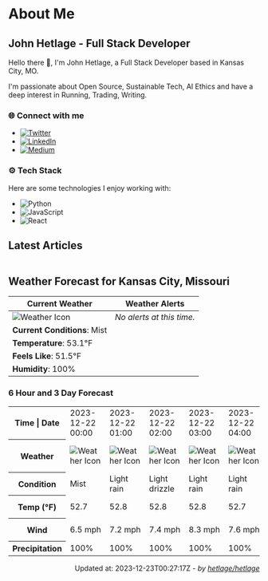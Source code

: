 # About Me

## John Hetlage - Full Stack Developer

Hello there 👋, I'm John Hetlage, a Full Stack Developer based in Kansas City, MO. 

I'm passionate about Open Source, Sustainable Tech, AI Ethics and have a deep interest in Running, Trading, Writing.

### 🌐 Connect with me
- [![Twitter](https://img.shields.io/badge/Twitter-1DA1F2?style=for-the-badge&logo=twitter&logoColor=white)](https://twitter.com/j_hetlage)
- [![LinkedIn](https://img.shields.io/badge/LinkedIn-0077B5?style=for-the-badge&logo=linkedin&logoColor=white)](https://linkedin.com/in/john-hetlage)
- [![Medium](https://img.shields.io/badge/Medium-12100E?style=for-the-badge&logo=medium&logoColor=white)](https://medium.com/@jhetlage)

### ⚙️ Tech Stack
Here are some technologies I enjoy working with:
- ![Python](https://img.shields.io/badge/-Python-05122A?style=flat&logo=Python)
- ![JavaScript](https://img.shields.io/badge/-JavaScript-05122A?style=flat&logo=JavaScript)
- ![React](https://img.shields.io/badge/-React-05122A?style=flat&logo=React)


## Latest Articles

<table>
  <tbody></tbody>
</table>


## Weather Forecast for Kansas City, Missouri

| **Current Weather** | **Weather Alerts** |
|---------------------|--------------------|
| ![Weather Icon](https://cdn.weatherapi.com/weather/64x64/night/143.png) |  _No alerts at this time._  |
| **Current Conditions**: Mist |  | 
| **Temperature**: 53.1°F |  |
| **Feels Like**: 51.5°F |  |
| **Humidity**: 100% | |

### 6 Hour and 3 Day Forecast

<table>
  <tbody>  
    <tr><th>Time | Date</th><td>2023-12-22 00:00</td><td>2023-12-22 01:00</td><td>2023-12-22 02:00</td><td>2023-12-22 03:00</td><td>2023-12-22 04:00</td><td>2023-12-22 05:00</td><td>2023-12-22</td><td>2023-12-23</td><td>2023-12-24</td></tr>
    <tr><th>Weather</th><td><img src="https://cdn.weatherapi.com/weather/64x64/night/143.png" alt="Weather Icon"></td><td><img src="https://cdn.weatherapi.com/weather/64x64/night/296.png" alt="Weather Icon"></td><td><img src="https://cdn.weatherapi.com/weather/64x64/night/266.png" alt="Weather Icon"></td><td><img src="https://cdn.weatherapi.com/weather/64x64/night/296.png" alt="Weather Icon"></td><td><img src="https://cdn.weatherapi.com/weather/64x64/night/296.png" alt="Weather Icon"></td><td><img src="https://cdn.weatherapi.com/weather/64x64/night/266.png" alt="Weather Icon"></td>
    <td><img src="https://cdn.weatherapi.com/weather/64x64/day/302.png" alt="Weather Icons"</td><td><img src="https://cdn.weatherapi.com/weather/64x64/day/116.png" alt="Weather Icons"</td><td><img src="https://cdn.weatherapi.com/weather/64x64/day/308.png" alt="Weather Icons"</td></tr>
    <tr><th>Condition</th><td>Mist</td><td>Light rain</td><td>Light drizzle</td><td>Light rain</td><td>Light rain</td><td>Light drizzle</td>
    <td>Moderate rain</td><td>Partly cloudy</td><td>Heavy rain</td></tr>
    <tr><th>Temp (°F)</th><td>52.7</td><td>52.8</td><td>52.8</td><td>52.8</td><td>52.7</td><td>52.8</td>
    <td>58.3° / 50.9°F</td><td>62.8° / 46.1°F</td><td>59.3° / 53.9°F</td></tr>
    <tr><th>Wind</th><td>6.5 mph</td><td>7.2 mph</td><td>7.4 mph</td><td>8.3 mph</td><td>7.6 mph</td><td>8.1 mph</td>
    <td>10.5 mph</td><td>14.5 mph</td><td>16.6 mph</td></tr>
    <tr><th>Precipitation</th><td>100%</td><td>100%</td><td>100%</td><td>100%</td><td>100%</td><td>100%</td>
    <td>98%</td><td>0%</td><td>83%</td></tr>
  </tbody>
</table>

<div align="right">

Updated at: 2023-12-23T00:27:17Z - *by [hetlage/hetlage](https://github.com/hetlage/hetlage)*

</div>

